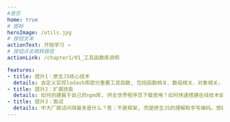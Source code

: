 ```yaml
---
#首页
home: true  
# 图标
heroImage: /utils.jpg
# 按钮文本
actionText: 开始学习 →
# 按钮点击跳转路径
actionLink: /chapter1/01_工具函数库说明

features: 
- title: 提升1：原生JS核心技术
  details: 自定义实现lodash库部分重要工具函数, 包括函数相关、数组相关、对象相关，字符串相关工具函数；还有手写继承、DOM事件监听、ajax请求、事件总线、消息订阅-发布、Promise。极大提升对原生JS核心技术的理解和编码能力！
- title: 提升2：扩展技能
  details: 如何创建属于自己的npm库, 供全世界程序员下载使用？如何快速搭建在线技术或文档站点, 来总结分享你的技术和经验？ 我们给你最简洁易操作的实现方案！
- title: 提升3：面试
  details: 中大厂面试问得最多是什么？答：不是框架, 而是原生JS的理解和手写编码。想获取进入中大厂最重要的一把钥匙吗? 咱们这套课程就是你的不二之选！
---
```


